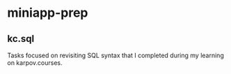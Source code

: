# miniapp-prep

## kc.sql

Tasks focused on revisiting SQL syntax that I completed during my learning on karpov.courses.

